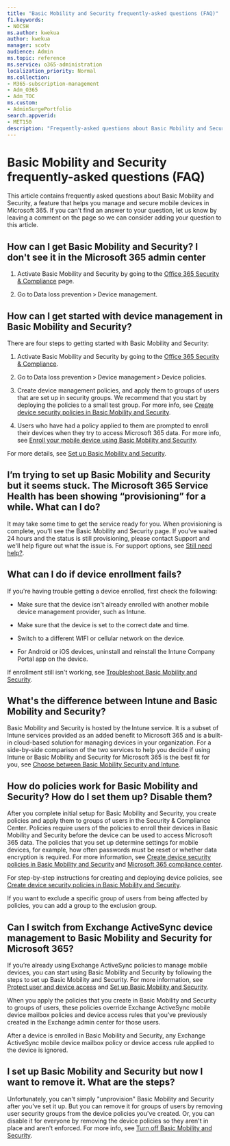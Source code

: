 ```yaml
---
title: "Basic Mobility and Security frequently-asked questions (FAQ)"
f1.keywords:
- NOCSH
ms.author: kwekua
author: kwekua
manager: scotv
audience: Admin
ms.topic: reference
ms.service: o365-administration
localization_priority: Normal
ms.collection: 
- M365-subscription-management
- Adm_O365
- Adm_TOC
ms.custom:
- AdminSurgePortfolio
search.appverid:
- MET150
description: "Frequently-asked questions about Basic Mobility and Security."
---
```


# Basic Mobility and Security frequently-asked questions (FAQ)

This article contains frequently asked questions about Basic Mobility and Security, a feature that helps you manage and secure mobile devices in Microsoft 365. If you can't find an answer to your question, let us know by leaving a comment on the page so we can consider adding your question to this article.

## How can I get Basic Mobility and Security? I don't see it in the Microsoft 365 admin center

1.  Activate Basic Mobility and Security by going to the [Office 365 Security & Compliance](https://protection.office.com/) page.

2.  Go to Data loss prevention > Device management.

## How can I get started with device management in Basic Mobility and Security?

There are four steps to getting started with Basic Mobility and Security: 

1. Activate Basic Mobility and Security by going to the [Office 365 Security & Compliance](https://protection.office.com/).

2. Go to Data loss prevention > Device management > Device policies.

3. Create device management policies, and apply them to groups of users that are set up in security groups. We recommend that you start by deploying the policies to a small test group. For more info, see [Create device security policies in Basic Mobility and Security](create-device-security-policies-in-basic-mmobility-and-security.md).      

4. Users who have had a policy applied to them are prompted to enroll their devices when they try to access Microsoft 365 data. For more info, see [Enroll your mobile device using Basic Mobility and Security](enroll-your-mobile-device-using-basic-mobility-and-security.md).

For more details, see [Set up Basic Mobility and Security](set-up-basic-mobility-and-security.md).

## I’m trying to set up Basic Mobility and Security but it seems stuck. The Microsoft 365 Service Health has been showing “provisioning” for a while. What can I do?

It may take some time to get the service ready for you. When provisioning is complete, you'll see the Basic Mobility and Security page. If you've waited 24 hours and the status is still provisioning, please contact Support and we'll help figure out what the issue is. For support options, see [Still need help?](https://support.microsoft.com/office/frequently-asked-questions-about-basic-mobility-and-security-3871f99c-c9db-4a23-86f9-902c1b02f58d#bkmk_needhelp).

## What can I do if device enrollment fails?

If you're having trouble getting a device enrolled, first check the following:

- Make sure that the device isn't already enrolled with another mobile device management provider, such as Intune.

- Make sure that the device is set to the correct date and time.

- Switch to a different WIFI or cellular network on the device.

- For Android or iOS devices, uninstall and reinstall the Intune Company Portal app on the device.

If enrollment still isn't working, see [Troubleshoot Basic Mobility and Security](troubleshoot-basic-mobility-and-security.md).

## What's the difference between Intune and Basic Mobility and Security?

Basic Mobility and Security is hosted by the Intune service. It is a subset of Intune services provided as an added benefit to Microsoft 365 and is a built-in cloud-based solution for managing devices in your organization. For a side-by-side comparison of the two services to help you decide if using Intune or Basic Mobility and Security for Microsoft 365 is the best fit for you, see [Choose between Basic Mobility Security and Intune](choose-between-basic-mobility-and-security-and-intune.md).

## How do policies work for Basic Mobility and Security? How do I set them up? Disable them?

After you complete initial setup for Basic Mobility and Security, you create policies and apply them to groups of users in the Security & Compliance Center. Policies require users of the policies to enroll their devices in Basic Mobility and Security before the device can be used to access Microsoft 365 data. The policies that you set up determine settings for mobile devices, for example, how often passwords must be reset or whether data encryption is required. For more information, see [Create device security policies in Basic Mobility and Security](create-device-security-policies-in-basic-mmobility-and-security.md) and [Microsoft 365 compliance center](https://support.microsoft.com/office/7e696a40-b86b-4a20-afcc-559218b7b1b8).

For step-by-step instructions for creating and deploying device policies, see [Create device security policies in Basic Mobility and Security](create-device-security-policies-in-basic-mmobility-and-security.md).

If you want to exclude a specific group of users from being affected by policies, you can add a group to the exclusion group.

## Can I switch from Exchange ActiveSync device management to Basic Mobility and Security for Microsoft 365?

If you’re already using Exchange ActiveSync policies to manage mobile devices, you can start using Basic Mobility and Security by following the steps to set up Basic Mobility and Security. For more information, see [Protect user and device access](https://go.microsoft.com/fwlink/?LinkId=615145) and [Set up Basic Mobility and Security](set-up-basic-mobility-and-security.md).

When you apply the policies that you create in Basic Mobility and Security to groups of users, these policies override Exchange ActiveSync mobile device mailbox policies and device access rules that you’ve previously created in the Exchange admin center for those users.

After a device is enrolled in Basic Mobility and Security, any Exchange ActiveSync mobile device mailbox policy or device access rule applied to the device is ignored.

## I  set up Basic Mobility and Security but now I want to remove it. What are the steps?

Unfortunately, you can't simply "unprovision" Basic Mobility and Security after you've set it up. But you can remove it for groups of users by removing user security groups from the device policies you've created. Or, you can disable it for everyone by removing the device policies so they aren't in place and aren't enforced. For more info, see [Turn off Basic Mobility and Security](turn-off-basic-mobility-and-security.md).